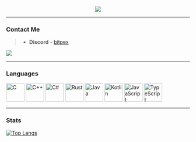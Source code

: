 <div align="center">
	<img src="https://capsule-render.vercel.app/api?type=venom&height=400&color=gradient&text=Hello,%20I%20am%20Bitpex&reversal=false&section=header&textBg=false&fontSize=60&animation=twinkling&stroke=013c3f&strokeWidth=2"/>
</div>

----

### Contact Me

> - **Discord** - [bitpex](discordapp.com/users/887708239628750868)

![](https://komarev.com/ghpvc/?username=bitpexs&color=blue)

----
### Languages
<div align="left">
	<img width="50" src="https://user-images.githubusercontent.com/25181517/192106070-46255bcf-65e6-4c6b-a296-bf8d0d8fb2a7.png" alt="C" title="C"/>
	<img width="50" src="https://user-images.githubusercontent.com/25181517/192106073-90fffafe-3562-4ff9-a37e-c77a2da0ff58.png" alt="C++" title="C++"/>
	<img width="50" src="https://user-images.githubusercontent.com/25181517/121405384-444d7300-c95d-11eb-959f-913020d3bf90.png" alt="C#" title="C#"/>
	<img width="50" src="https://user-images.githubusercontent.com/25181517/192599922-3a8ceb1c-ff1d-40bc-b73c-99ea1182d8ad.png" alt="Rust" title="Rust"/>
	<img width="50" src="https://user-images.githubusercontent.com/25181517/117201156-9a724800-adec-11eb-9a9d-3cd0f67da4bc.png" alt="Java" title="Java"/>
	<img width="50" src="https://user-images.githubusercontent.com/25181517/185062810-7ee0c3d2-17f2-4a98-9d8a-a9576947692b.png" alt="Kotlin" title="Kotlin"/>
	<img width="50" src="https://user-images.githubusercontent.com/25181517/117447155-6a868a00-af3d-11eb-9cfe-245df15c9f3f.png" alt="JavaScript" title="JavaScript"/>
	<img width="50" src="https://user-images.githubusercontent.com/25181517/183890598-19a0ac2d-e88a-4005-a8df-1ee36782fde1.png" alt="TypeScript" title="TypeScript"/>
</div>

----

### Stats
[![Top Langs](https://github-readme-stats.vercel.app/api/top-langs/?username=your-github-username&layout=compact&theme=transparent)](https://github.com/anuraghazra/github-readme-stats)
